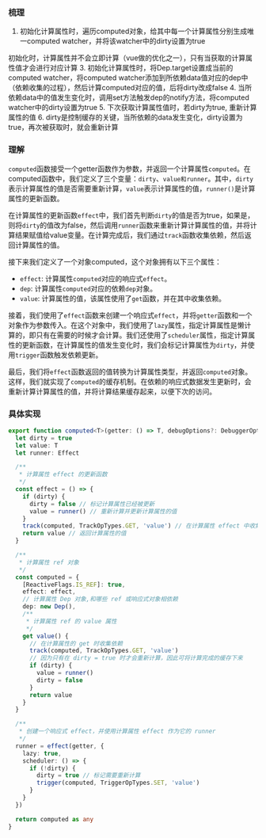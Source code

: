 ### 梳理
1. 初始化计算属性时，遍历computed对象，给其中每一个计算属性分别生成唯一computed watcher，并将该watcher中的dirty设置为true

初始化时，计算属性并不会立即计算（vue做的优化之一），只有当获取的计算属性值才会进行对应计算
3. 初始化计算属性时，将Dep.target设置成当前的computed watcher，将computed watcher添加到所依赖data值对应的dep中（依赖收集的过程），然后计算computed对应的值，后将dirty改成false
4. 当所依赖data中的值发生变化时，调用set方法触发dep的notify方法，将computed watcher中的dirty设置为true
5. 下次获取计算属性值时，若dirty为true, 重新计算属性的值
6. dirty是控制缓存的关键，当所依赖的data发生变化，dirty设置为true，再次被获取时，就会重新计算

### 理解
`computed`函数接受一个getter函数作为参数，并返回一个计算属性`computed`。在computed函数中，我们定义了三个变量：`dirty`、`value和runner`。其中，`dirty`表示计算属性的值是否需要重新计算，`value`表示计算属性的值，`runner()`是计算属性的更新函数。

在计算属性的更新函数`effect`中，我们首先判断`dirty`的值是否为true，如果是，则将`dirty`的值改为false，然后调用`runner`函数来重新计算计算属性的值，并将计算结果赋值给value变量。在计算完成后，我们通过`track`函数收集依赖，然后返回计算属性的值。

接下来我们定义了一个对象computed，这个对象拥有以下三个属性：

* `effect`: 计算属性`computed`对应的响应式`effect`。
* `dep`: 计算属性`computed`对应的依赖`dep`对象。
* `value`: 计算属性的值，该属性使用了`get`函数，并在其中收集依赖。

接着，我们使用了`effect`函数来创建一个响应式`effect`，并将`getter`函数和一个对象作为参数传入。在这个对象中，我们使用了`lazy`属性，指定计算属性是懒计算的，即只有在需要的时候才会计算。我们还使用了`scheduler`属性，指定计算属性的更新函数，在计算属性的值发生变化时，我们会标记计算属性为`dirty`，并使用`trigger`函数触发依赖更新。

最后，我们将`effect`函数返回的值转换为计算属性类型，并返回`computed`对象。这样，我们就实现了`computed`的缓存机制。在依赖的响应式数据发生更新时，会重新计算计算属性的值，并将计算结果缓存起来，以便下次的访问。


### 具体实现
```typescript
export function computed<T>(getter: () => T, debugOptions?: DebuggerOptions): ComputedRef<T> {
  let dirty = true
  let value: T
  let runner: Effect

  /**
   * 计算属性 effect 的更新函数
   */
  const effect = () => {
    if (dirty) {
      dirty = false // 标记计算属性已经被更新
      value = runner() // 重新计算并更新计算属性的值
    }
    track(computed, TrackOpTypes.GET, 'value') // 在计算属性 effect 中收集依赖
    return value // 返回计算属性的值
  }

  /**
   * 计算属性 ref 对象
   */
  const computed = {
    [ReactiveFlags.IS_REF]: true,
    effect: effect,
    // 计算属性 Dep 对象,和哪些 ref 或响应式对象相依赖
    dep: new Dep(),
    /**
     * 计算属性 ref 的 value 属性
     */
    get value() {
      // 在计算属性的 get 时收集依赖
      track(computed, TrackOpTypes.GET, 'value')
      // 因为只有在 dirty = true 时才会重新计算，因此可将计算完成的缓存下来
      if (dirty) {
        value = runner()
        dirty = false
      }
      return value
    }
  }

  /**
   * 创建一个响应式 effect，并使用计算属性 effect 作为它的 runner
   */
  runner = effect(getter, {
    lazy: true,
    scheduler: () => {
      if (!dirty) {
        dirty = true // 标记需要重新计算
        trigger(computed, TriggerOpTypes.SET, 'value')
      }
    }
  })

  return computed as any
}

```